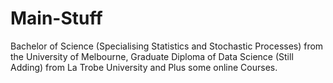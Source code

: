 # Main-Stuff
Bachelor of Science (Specialising Statistics and Stochastic Processes) from the University of Melbourne, Graduate Diploma of Data Science (Still Adding) from La Trobe University and Plus some online Courses. 
